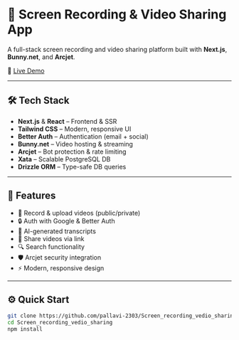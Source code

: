 
# 🎥 Screen Recording & Video Sharing App

A full-stack screen recording and video sharing platform built with **Next.js**, **Bunny.net**, and **Arcjet**.

🚀 [Live Demo]( )

---



## 🛠 Tech Stack

- **Next.js** & **React** – Frontend & SSR
- **Tailwind CSS** – Modern, responsive UI
- **Better Auth** – Authentication (email + social)
- **Bunny.net** – Video hosting & streaming
- **Arcjet** – Bot protection & rate limiting
- **Xata** – Scalable PostgreSQL DB
- **Drizzle ORM** – Type-safe DB queries

---

## 🔋 Features

- 🎥 Record & upload videos (public/private)
- 🔒 Auth with Google & Better Auth
- 🧠 AI-generated transcripts
- 🔗 Share videos via link
- 🔍 Search functionality
- 🛡 Arcjet security integration
- ⚡️ Modern, responsive design

---

## ⚙ Quick Start

```bash
git clone https://github.com/pallavi-2303/Screen_recording_vedio_sharing.git
cd Screen_recording_vedio_sharing
npm install


